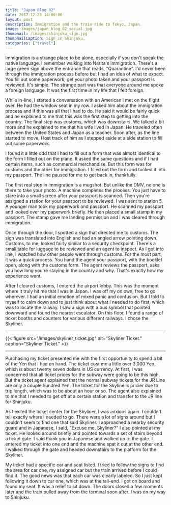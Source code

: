 ```yaml
---
title: "Japan Blog 02"
date: 2017-12-28 14:00:00
layout: post
description: Immigration and the train ride to Tokyo, Japan.
image: images/japan_blog_02_social.jpg
thumbnail: /images/shinjuku_sign.jpg
thumbnailCaption: Sign in Shinjuku.
categories: ["travel"]
---
```


Immigration is a strange place to be alone, especially if you don't speak the native language. I remember walking into Narita's immigration. There's a large green sign above the entrance that reads, "Quarantine". I'd never been through the immigration process before but I had an idea of what to expect. You fill out some paperwork, get your photo taken and your passport is reviewed. It's simple. The strange part was that everyone around me spoke a foreign language. It was the first time in my life that I felt foreign.

While in-line, I started a conversation with an American I met on the flight over. He had the window seat in my row. I asked him about the immigration process and if this was all that I had to do. He said it would be fairly quick and he explained to me that this was the first step to getting into the country. The final step was customs, which was downstairs. We talked a bit more and he explained to me that his wife lived in Japan. He traveled often between the United States and Japan as a teacher. Soon after, as the line started to move, I lost track of him as I stepped aside at a side station to fill out some paperwork.

I found it a little odd that I had to fill out a form that was almost identical to the form I filled out on the plane. It asked the same questions and if I had certain items, such as commercial merchandise. But this form was for customs and the other for immigration. I filled out the form and tucked it into my passport. The line paused for me to get back in, thankfully.

The first real step in immigration is a mugshot. But unlike the DMV, no one is there to take your photo. A machine completes the process. You just have to stare into a small screen after your passport is scanned. Then you're assigned a station for your passport to be reviewed. I was sent to station 5. A younger man took my paperwork and passport. He scanned my passport and looked over my paperwork briefly. He then placed a small stamp in my passport. The stamp gave me landing permission and I was cleared through immigration.

Once through the door, I spotted a sign that directed me to customs. The sign was translated into English and had an angled arrow pointing down. Customs, to me, looked fairly similar to a security checkpoint. There's a small table for luggage to be reviewed and an agent to inspect. As I got into line, I watched how other people went through customs. For the most part, it was a quick process. You hand the agent your passport, with the booklet open, along with the customs form. The agent reviews the passport, asks you how long you're staying in the country and why. That's exactly how my experience went.

After I cleared customs, I entered the airport lobby. This was the moment where it truly hit me that I was in Japan. I was off my on own, free to go wherever. I had an initial emotion of mixed panic and confusion. But I told to myself to calm down and to just think about what I needed to do first, which was to locate the railway. I saw a sign with a bus symbol that pointed downward and found the nearest escalator. On this floor, I found a range of ticket booths and counters for various different railways. I chose the Skyliner.

---

{{< figure src="/images/skyliner_ticket.jpg" alt="Skyliner Ticket." caption="Skyliner Ticket." >}}

---

Purchasing my ticket presented me with the first opportunity to spend a bit of the Yen that I had on hand. The ticket cost me a little over 3,000 Yen, which is about twenty seven dollars in US currency. At first, I was concerned that all ticket prices for the subway were going to be this high. But the ticket agent explained that the normal subway tickets for the JR Line are only a couple hundred Yen. The ticket for the Skyline is pricier due to trip length, which was to be about an hour or so. The agent also explained to me that I needed to get off at a certain station and transfer to the JR line for Shinjuku.

As I exited the ticket center for the Skyliner, I was anxious again. I couldn't tell exactly where I needed to go. There were a lot of signs around but I couldn't seem to find one that said Skyliner. I approached a nearby security guard and in Japanese, I said, "Excuse me, Skyliner?" I also pointed at my ticket. He looked around briefly and pointed towards a set of stairs beyond a ticket gate. I said thank you in Japanese and walked up to the gate. I entered my ticket into one end and the machine spat it out at the other end. I walked through the gate and headed downstairs to the platform for the Skyliner.

My ticket had a specific car and seat listed. I tried to follow the signs to find the area for car one, my assigned car but the train arrived before I could find it. The good news was that each car was clearly labeled. So I just kept following it down to car one, which was at the tail-end. I got on board and found my seat. It was a relief to sit down. The doors closed a few moments later and the train pulled away from the terminal soon after. I was on my way to Shinjuku.
